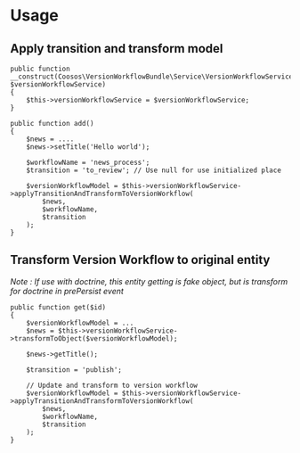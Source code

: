 # Usage

## Apply transition and transform model

    public function __construct(Coosos\VersionWorkflowBundle\Service\VersionWorkflowService $versionWorkflowService)
    {
        $this->versionWorkflowService = $versionWorkflowService;
    }

    public function add()
    {
        $news = ....
        $news->setTitle('Hello world');

        $workflowName = 'news_process';
        $transition = 'to_review'; // Use null for use initialized place
        
        $versionWorkflowModel = $this->versionWorkflowService->applyTransitionAndTransformToVersionWorkflow(
            $news,
            $workflowName,
            $transition
        );
    }

## Transform Version Workflow to original entity

_Note : If use with doctrine, this entity getting is fake object, but is transform for doctrine in prePersist event_


    public function get($id)
    {
        $versionWorkflowModel = ...
        $news = $this->versionWorkflowService->transformToObject($versionWorkflowModel);
        
        $news->getTitle();
        
        $transition = 'publish';
        
        // Update and transform to version workflow
        $versionWorkflowModel = $this->versionWorkflowService->applyTransitionAndTransformToVersionWorkflow(
            $news,
            $workflowName,
            $transition
        );
    }
